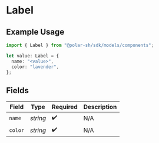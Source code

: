 # Label

## Example Usage

```typescript
import { Label } from "@polar-sh/sdk/models/components";

let value: Label = {
  name: "<value>",
  color: "lavender",
};
```

## Fields

| Field              | Type               | Required           | Description        |
| ------------------ | ------------------ | ------------------ | ------------------ |
| `name`             | *string*           | :heavy_check_mark: | N/A                |
| `color`            | *string*           | :heavy_check_mark: | N/A                |